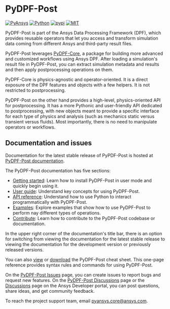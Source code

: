# PyDPF-Post
[![PyAnsys](https://img.shields.io/badge/Py-Ansys-ffc107.svg?logo=data:image/png;base64,iVBORw0KGgoAAAANSUhEUgAAABAAAAAQCAIAAACQkWg2AAABDklEQVQ4jWNgoDfg5mD8vE7q/3bpVyskbW0sMRUwofHD7Dh5OBkZGBgW7/3W2tZpa2tLQEOyOzeEsfumlK2tbVpaGj4N6jIs1lpsDAwMJ278sveMY2BgCA0NFRISwqkhyQ1q/Nyd3zg4OBgYGNjZ2ePi4rB5loGBhZnhxTLJ/9ulv26Q4uVk1NXV/f///////69du4Zdg78lx//t0v+3S88rFISInD59GqIH2esIJ8G9O2/XVwhjzpw5EAam1xkkBJn/bJX+v1365hxxuCAfH9+3b9/+////48cPuNehNsS7cDEzMTAwMMzb+Q2u4dOnT2vWrMHu9ZtzxP9vl/69RVpCkBlZ3N7enoDXBwEAAA+YYitOilMVAAAAAElFTkSuQmCC)](https://docs.pyansys.com/)
[![Python](https://img.shields.io/pypi/pyversions/ansys-dpf-post?logo=pypi)](https://pypi.org/project/ansys-dpf-post/)
[![pypi](https://badge.fury.io/py/ansys-dpf-post.svg?logo=python&logoColor=white)](https://pypi.org/project/ansys-dpf-post)
[![MIT](https://img.shields.io/badge/License-MIT-yellow.svg)](https://opensource.org/licenses/MIT)

PyDPF-Post is part of the Ansys Data Processing Framework (DPF), which provides reusable operators
that let you access and transform simulation data coming from different Ansys and third-party
result files.

PyDPF-Post leverages [PyDPF-Core](https://github.com/ansys/pydpf-core), a package for building more
advanced and customized workflows using Ansys DPF. After loading a simulation's result file in PyDPF-Post,
you can extract simulation metadata and results and then apply postprocessing operations on them.

PyDPF-Core is physics-agnostic and operator-oriented. It is a direct exposure of the DPF features and
objects with a few helpers. It is not restricted to postprocessing.

PyDPF-Post on the other hand provides a high-level, physics-oriented API for postprocessing. It has a
more Pythonic and user-friendly API dedicated to postprocessing, with new objects meant to provide a specific
interface for each type of physics and analysis (such as mechanics static versus transient versus fluids).
Most importantly, there is no need to manipulate operators or workflows.

## Documentation and issues

Documentation for the latest stable release of PyPDF-Post is hosted at
[PyDPF-Post documentation](https://post.docs.pyansys.com/version/stable/).

The PyDPF-Post documentation has five sections:

- [Getting started](https://post.docs.pyansys.com/version/stable/getting_started/index.html): Learn how to
  install PyDPF-Post in user mode and quickly begin using it.
- [User guide](https://post.docs.pyansys.com/version/stable/user_guide/index.html): Understand key concepts
  for using PyDPF-Post.
- [API reference](https://post.docs.pyansys.com/version/stable/api/index.html): Understand how to use
  Python to interact programmatically with PyDPF-Post.
- [Examples](https://post.docs.pyansys.com/version/stable/examples/index.html): Explore examples
  that show how to use PyDPF-Post to perform nay different types of operations.
- [Contribute](https://post.docs.pyansys.com/version/stable/contributing.html): Learn how to
  contribute to the PyDPF-Post codebase or documentation.

In the upper right corner of the documentation's title bar, there is an option
for switching from viewing the documentation for the latest stable release
to viewing the documentation for the development version or previously
released versions.

You can also [view](https://cheatsheets.docs.pyansys.com/pydpf-post_cheat_sheet.png) or
[download](https://cheatsheets.docs.pyansys.com/pydpf-post_cheat_sheet.pdf) the
PyDPF-Post cheat sheet. This one-page reference provides syntax rules and commands
for using PyDPF-Post.

On the [PyDPF-Post Issues](https://github.com/ansys/pydpf-post/issues) page,
you can create issues to report bugs and request new features. On the
[PyDPF-Post Discussions](https://github.com/ansys/pydpf-post/discussions) page or
the [Discussions](https://discuss.ansys.com/) page on the Ansys Developer portal,
you can post questions, share ideas, and get community feedback. 

To reach the project support team, email [pyansys.core@ansys.com](mailto:pyansys.core@ansys.com).
